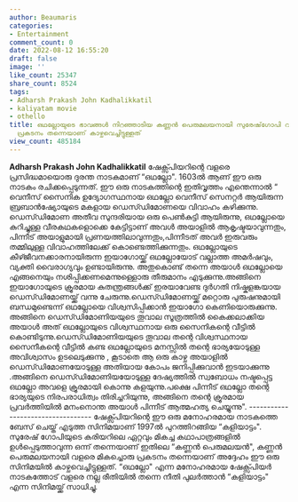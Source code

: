 ```yaml
---
author: Beaumaris
categories:
- Entertainment
comment_count: 0
date: 2022-08-12 16:55:20
draft: false
image: ''
like_count: 25347
share_count: 8524
tags:
- Adharsh Prakash John Kadhalikkatil
- kaliyatam movie
- othello
title: ഒഥല്ലോയുടെ ഭാവങ്ങൾ നിറഞ്ഞാടിയ കണ്ണൻ പെരുമലയനായി സുരേഷ്‌ഗോപി വളരെ മികച്ചൊരു
  പ്രകടനം തന്നെയാണ് കാഴ്ചവെച്ചിട്ടുള്ളത്
view_count: 485184
---
```


**Adharsh Prakash John Kadhalikkatil** ഷേക്സ്പിയറിന്റെ വളരെ പ്രസിദ്ധമായൊരു ദുരന്ത നാടകമാണ് “ഒഥല്ലോ". 1603ൽ ആണ് ഈ ഒരു നാടകം രചിക്കപ്പെടുന്നത്. ഈ ഒരു നാടകത്തിന്റെ ഇതിവൃത്തം എന്തെന്നാൽ “ വെനീസ് സൈനിക ഉദ്യോഗസ്ഥനായ ഒഥല്ലോ വെനീസ് സെനറ്റർ ആയിരുന്ന ബ്രബാൻഷ്യോയുടെ മകളായ ഡെസ്ഡിമോണയെ വിവാഹം കഴിക്കുന്നു. ഡെസ്ഡിമോണ അതീവ സുന്ദരിയായ ഒരു പെൺകുട്ടി ആയിരുന്നു, ഒഥല്ലോയെ കുറിച്ചുള്ള വീരകഥകളൊക്കെ കേട്ടിട്ടാണ് അവൾ അയാളിൽ ആകൃഷ്ടയാവുന്നതും, പിന്നീട് അയാളുമായി പ്രണയത്തിലാവുന്നതും,പിന്നീടത് അവർ ഇരുവരും തമ്മിലുള്ള വിവാഹത്തിലേക്ക് കൊണ്ടെത്തിക്കുന്നതും. ഒഥല്ലോയുടെ കീഴ്ജീവനക്കാരനായിരുന്ന ഇയാഗോയ്ക്ക് ഒഥല്ലോയോട് വല്ലാത്ത അമർഷവും, വ്യക്തി വൈരാഗ്യവും ഉണ്ടായിരുന്നു. അതുകൊണ്ട് തന്നെ അയാൾ ഒഥല്ലോയെ എങ്ങനെയും നശിപ്പിക്കണമെന്നുള്ളൊരു തീരുമാനം എടുക്കുന്നു.അങ്ങിനെ ഇയാഗോയുടെ ക്രൂരമായ കുതന്ത്രങ്ങൾക്ക് ഇരയാവേണ്ട ദുർഗതി നിഷ്കളങ്കയായ ഡെസ്ഡിമോണയ്ക്ക് വന്നു ചേരുന്നു.ഡെസ്ഡിമോണയ്ക്ക് മറ്റൊരു പുരുഷനുമായി ബന്ധമുണ്ടെന്ന് ഒഥല്ലോയെ വിശ്വസിപ്പിക്കാൻ ഇയാഗോ കെണിയൊരുക്കുന്നു. അങ്ങിനെ ഡെസ്ഡിമോണിയയുടെ തൂവാല സൂത്രത്തിൽ കൈക്കലാക്കിയ അയാൾ അത് ഒഥല്ലോയുടെ വിശ്വസ്ഥനായ ഒരു സൈനികന്റെ വീട്ടിൽ കൊണ്ടിടുന്നു.ഡെസ്ഡിമോണിയയുടെ തൂവാല തന്റെ വിശ്വസ്ഥനായ സൈനീകന്റെ വീട്ടിൽ കണ്ട ഒഥല്ലോയുടെ മനസ്സിൽ തന്റെ ഭാര്യയോടുള്ള അവിശ്വാസം ഉടലെടുക്കുന്നു , കൂടാതെ ആ ഒരു കാഴ്ച അയാളിൽ ഡെസ്ഡിമോണയോടുള്ള അതിയായ കോപം ജനിപ്പിക്കുവാൻ ഇടയാക്കുന്നു .അങ്ങിനെ ഡെസ്ഡിമോണിയയോടുള്ള ദേഷ്യത്തിൽ സ്വബോധം നഷ്ടപ്പെട്ട ഒഥല്ലോ അവളെ ക്രൂരമായി കൊന്നു കളയുന്നു.പക്ഷെ പിന്നീട് ഒഥല്ലോ തന്റെ ഭാര്യയുടെ നിരപരാധിത്വം തിരിച്ചറിയുന്നു, അങ്ങിനെ തന്റെ ക്രൂരമായ പ്രവർത്തിയിൽ മനംനൊന്ത അയാൾ പിന്നീട് ആത്മഹത്യ ചെയ്യുന്നു". \---------------------------------- ഷേക്സ്പിയറിന്റെ ഈ ഒരു മനോഹരമായ നാടകത്തെ ബേസ് ചെയ്ത് എടുത്ത സിനിമയാണ് 1997ൽ പുറത്തിറങ്ങിയ “കളിയാട്ടം". സുരേഷ് ഗോപിയുടെ കരിയറിലെ ഏറ്റവും മികച്ച കഥാപാത്രങ്ങളിൽ ഉൾപ്പെടുത്താവുന്ന ഒന്ന് തന്നെയാണ് ഇതിലെ “കണ്ണൻ പെരുമലയൻ", കണ്ണൻ പെരുമലയനായി വളരെ മികച്ചൊരു പ്രകടനം തന്നെയാണ് അദ്ദേഹം ഈ ഒരു സിനിമയിൽ കാഴ്ചവെച്ചിട്ടുള്ളത്. “ഒഥല്ലോ" എന്ന മനോഹരമായ ഷേക്സ്പിയർ നാടകത്തോട് വളരെ നല്ല രീതിയിൽ തന്നെ നീതി പുലർത്താൻ “കളിയാട്ടം" എന്ന സിനിമയ്ക്ക് സാധിച്ചു.
